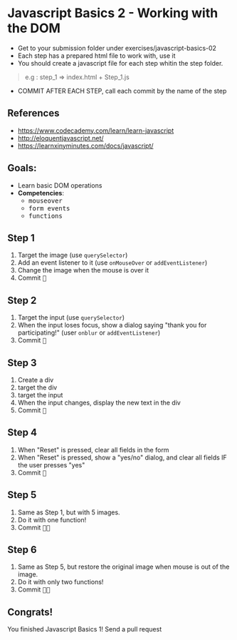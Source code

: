 # Javascript Basics 2 - Working with the DOM

- Get to your submission folder under exercises/javascript-basics-02
- Each step has a prepared html file to work with, use it
- You should create a javascript file for each step whitin the step folder.
> e.g : step_1 => index.html + Step_1.js 
- COMMIT AFTER EACH STEP, call each commit by the name of the step

## References

- https://www.codecademy.com/learn/learn-javascript
- http://eloquentjavascript.net/
- https://learnxinyminutes.com/docs/javascript/

## Goals:

- Learn basic DOM operations
- **Competencies**: 
  - <kbd>mouseover</kbd>
  - <kbd>form events</kbd>
  - <kbd>functions</kbd>

## Step 1

1. Target the image (use `querySelector`)
2. Add an event listener to it (use `onMouseOver` or `addEventListener`)
3. Change the image when the mouse is over it
4. Commit <kbd>🔑</kbd>

## Step 2

1. Target the input (use `querySelector`)
2. When the input loses focus, show a dialog saying "thank you for participating!" (user `onblur` or `addEventListener`)
3. Commit <kbd>🔑</kbd>

## Step 3

1. Create a div
2. target the div
3. target the input
4. When the input changes, display the new text in the div
5. Commit <kbd>🔑</kbd>

## Step 4

1. When "Reset" is pressed, clear all fields in the form
2. When "Reset" is pressed, show a "yes/no" dialog, and clear all fields IF the user presses "yes"
3. Commit <kbd>🔑</kbd>

## Step 5

1. Same as Step 1, but with 5 images.
2. Do it with one function!
3. Commit <kbd>🔑🔑</kbd>

## Step 6

1. Same as Step 5, but restore the original image when mouse is out of the image.
2. Do it with only two functions!
3. Commit <kbd>🔑🔑</kbd>

## Congrats!

You finished Javascript Basics 1!
Send a pull request
